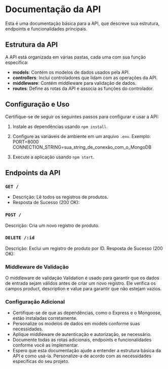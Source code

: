 # Documentação da API

Esta é uma documentação básica para a API, que descreve sua estrutura, endpoints e funcionalidades principais.

## Estrutura da API

A API está organizada em várias pastas, cada uma com sua função específica:

- **models**: Contém os modelos de dados usados pela API.
- **controllers**: Inclui controladores que lidam com as operações da API.
- **middleware**: Contém middleware para validação de dados.
- **routes**: Define as rotas da API e associa as funções do controlador.

## Configuração e Uso

Certifique-se de seguir os seguintes passos para configurar e usar a API:

1. Instale as dependências usando `npm install`.

2. Configure as variáveis de ambiente em um arquivo `.env`. Exemplo: PORT=8000
CONNECTION_STRING=sua_string_de_conexão_com_o_MongoDB
  
3. Execute a aplicação usando `npm start`.

## Endpoints da API

### `GET /`

- Descrição: Lê todos os registros de produtos.
- Resposta de Sucesso (200 OK):
 
### `POST /`
Descrição: Cria um novo registro de produto.

### `DELETE /:id`

Descrição: Exclui um registro de produto por ID.
Resposta de Sucesso (200 OK):

### Middleware de Validação

O middleware de validação Validation é usado para garantir que os dados de entrada sejam válidos antes de criar um novo registro. Ele verifica os campos product, description e value para garantir que não estejam vazios.

### Configuração Adicional

<ul> 
    <li>Certifique-se de que as dependências, como o Express e o Mongoose, estão instaladas corretamente. </li>
    <li>Personalize os modelos de dados em models conforme suas necessidades.</li>
    <li>Aplique middleware de autenticação e autorização, se necessário.</li>
    <li>Documente todas as rotas adicionais, endpoints e funcionalidades conforme você as implementar.</li>
    <li>Espero que esta documentação ajude a entender a estrutura básica da API e como usá-la. Personalize-a de acordo com as necessidades específicas do seu projeto.</li>
</ul>


